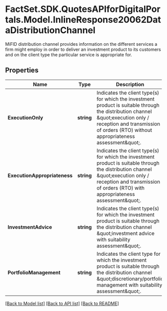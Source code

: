 # FactSet.SDK.QuotesAPIforDigitalPortals.Model.InlineResponse20062DataDistributionChannel
MiFID distribution channel provides information on the different services a firm might employ in order to deliver an investment product to its customers and on the client type the particular service is appropriate for.

## Properties

Name | Type | Description | Notes
------------ | ------------- | ------------- | -------------
**ExecutionOnly** | **string** | Indicates the client type(s) for which the investment product is suitable through the distribution channel \&quot;execution only / reception and transmission of orders (RTO) without appropriateness assessment\&quot;. | [optional] 
**ExecutionAppropriateness** | **string** | Indicates the client type(s) for which the investment product is suitable through the distribution channel \&quot;execution only / reception and transmission of orders (RTO) with appropriateness assessment\&quot;. | [optional] 
**InvestmentAdvice** | **string** | Indicates the client type(s) for which the investment product is suitable through the distribution channel \&quot;investment advice with suitability assessment\&quot;. | [optional] 
**PortfolioManagement** | **string** | Indicates the client type for which the investment product is suitable through the distribution channel \&quot;discretionary/portfolio management with suitability assessment\&quot;. | [optional] 

[[Back to Model list]](../README.md#documentation-for-models) [[Back to API list]](../README.md#documentation-for-api-endpoints) [[Back to README]](../README.md)

